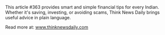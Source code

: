 This article #363 provides smart and simple financial tips for every Indian. Whether it's saving, investing, or avoiding scams, Think News Daily brings useful advice in plain language.

Read more at: www.thinknewsdaily.com